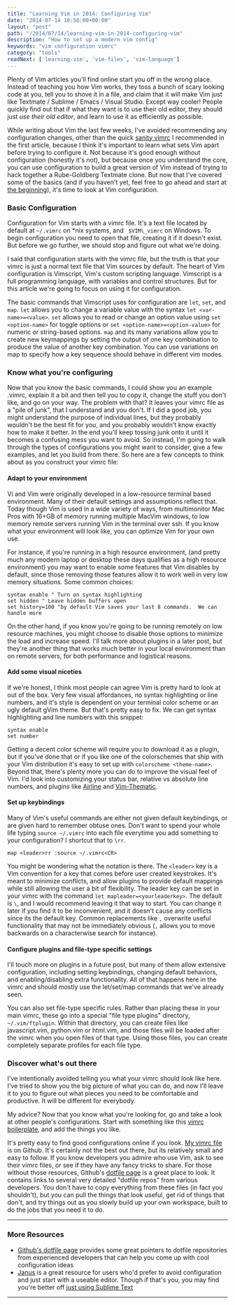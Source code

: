 ```yaml
---
title: "Learning Vim in 2014: Configuring Vim"
date: "2014-07-14 10:50:00+00:00"
layout: "post"
path: "/2014/07/14/learning-vim-in-2014-configuring-vim"
description: "How to set up a modern vim config"
keywords: "vim configuration vimrc"
category: "tools"
readNext: ['learning-vim', 'vim-files', 'vim-language']
---
```


Plenty of Vim articles you'll find online start you off in the wrong place. Instead of teaching you how Vim works, they toss a bunch of scary looking code at you, tell you to shove it in a file, and claim that it will make Vim just like Textmate / Sublime / Emacs / Visual Studio. Except way cooler!  People quickly find out that if what they want is to use their old editor, they should just *use their old editor*, and learn to use it as efficiently as possible.

While writing about Vim the last few weeks, I've avoided recommending any configuration changes, other than the quick [sanity vimrc](https://gist.github.com/benmccormick/4e4bc44d8135cfc43fc3) I recommended in the first article, because I think it's important to learn what sets Vim apart before trying to configure it.  Not because it's good enough without configuration (honestly it's not), but because once you understand the core, you can use configuration to build a great version of Vim instead of trying to hack together a Rube-Goldberg Textmate clone. But now that I've covered some of the basics (and if you haven't yet, feel free to go ahead and start at [the beginning][part1]), it's time to look at Vim configuration.

### Basic Configuration

Configuration for Vim starts with a vimrc file. It's a text file located by default at `~/.vimrc` on *nix systems, and ` $VIM\_vimrc` on Windows.  To begin configuration you need to open that file, creating it if it doesn't exist. But before we go further, we should stop and figure out what we're doing.

I said that configuration starts with the vimrc file, but the truth is that your vimrc is just a normal text file that Vim sources by default.  The heart of Vim configuration is Vimscript, Vim's custom scripting language.  Vimscript is a full programming language, with variables and control structures.  But for this article we're going to focus on using it for configuration.

The basic commands that Vimscript uses for configuration are `let`, `set`, and `map`. `let` allows you to change a variable value with the syntax `let <var-name>=<value>`. `set` allows you to read or change an option value using `set <option-name>` for toggle options or `set <option-name>=<option-value>` for numeric or string-based options. `map` and its many variations allow you to create new keymappings by setting the output of one key combination to produce the value of another key combination.  You can use variations on map to specify how a key sequence should behave in different vim modes.

### Know what you're configuring

Now that you know the basic commands, I could show you an example .vimrc, explain it a bit and then tell you to copy it, change the stuff you don't like, and go on your way.  The problem with that? It leaves your vimrc file as a "pile of junk", that I understand and you don't.   If I did a good job, you might understand the purpose of individual lines, but they probably wouldn't be the best fit for you, and you probably wouldn't know exactly how to make it better.  In the end you'll keep tossing junk onto it until it becomes a confusing mess you want to avoid.  So instead, I'm going to walk through the types of configurations you might want to consider, give a few examples, and let you build from there.  So here are a few concepts to think about as you construct your vimrc file:

#### Adapt to your environment

Vi and Vim were originally developed in a low-resource terminal based environment.  Many of their default settings and assumptions reflect that.  Today though Vim is used in a wide variety of ways, from multimonitor Mac Pros with 16+GB of memory running multiple MacVim windows, to low memory remote servers running Vim in the terminal over ssh.  If you know what your environment will look like, you can optimize Vim for your own use.

For instance, if you're running in a high resource environment, (and pretty much any modern laptop or desktop these days qualifies as a high resource environment) you may want to enable some features that Vim disables by default, since those removing those features allow it to work well in very low memory situations.  Some  common choices:

```vimscript
syntax enable " Turn on syntax highlighting
set hidden " Leave hidden buffers open
set history=100 "by default Vim saves your last 8 commands.  We can handle more
```

On the other hand, if you know you're going to be running remotely on low resource machines, you might choose to disable those options to minimize the load and increase speed. I'll talk more about plugins in a later post, but they're another thing that works much better in your local environment than on remote servers, for both performance and logistical reasons.

#### Add some visual niceties

If we're honest, I think most people can agree Vim is pretty hard to look at out of the box.  Very few visual affordances, no syntax highlighting or line numbers, and it's style is dependent on your terminal color scheme or an ugly default gVim theme. But that's pretty easy to fix. We can get syntax highlighting and line numbers with this snippet:

```vimscript
syntax enable
set number
```

Getting a decent color scheme will require you to download it as a plugin, but if you've done that or if you like one of the colorschemes that ship with your Vim distribution it's easy to set up with `colorscheme <theme-name>`.  Beyond that, there's plenty more you can do to improve the visual feel of Vim.  I'd look into customizing your status bar, relative vs absolute line numbers, and plugins like [Airline][airline] and [Vim-Thematic][thematic].

#### Set up keybindings

Many of Vim's useful commands are either not given default keybindings, or are given hard to remember obtuse ones.  Don't want to spend your whole life typing `source ~/.vimrc` into each file everytime you add something to your configuration? I shortcut that to `\rr`.

```vimscript
map <leader>rr :source ~/.vimrc<CR>
```

You might be wondering what the <leader> notation is there.  The `<leader>` key is a Vim convention for a key that comes before user created keystrokes.  It's meant to minimize conflicts, and allow plugins to provide default mappings while still allowing the user a bit of flexibility.  The leader key can be set in your vimrc with the command `let mapleader=<yourleaderkey>`.  The default is `\`, and I would recommend leaving it that way to start.  You can change it later if you find it to be inconvenient, and it doesn't cause any conflicts since its the default key.  Common replacements like `,` overwrite useful functionality that may not be immediately obvious (`,` allows you to move backwards on a characterwise search for instance).

#### Configure plugins and file-type specific settings

I'll touch more on plugins in a future post, but many of them allow extensive configuration, including setting keybindings, changing default behaviors, and enabling/disabling extra functionality. All of that happens here in the vimrc and should mostly use the let/set/map commands that we've already seen.

You can also set file-type specific rules.  Rather than placing these in your main vimrc, these go into a special "file type plugins" directory, `~/.vim/ftplugin`.  Within that directory, you can create files like javascript.vim, python.vim or html.vim, and those files will be loaded after the vimrc when you open files of that type. Using those files, you can create completely separate profiles for each file type.

### Discover what's out there

I've intentionally avoided telling you what your vimrc should look like here.  I've tried to show you the big picture of what you can do, and now I'll leave it to you to figure out what pieces you need to be comfortable and productive.  It will be different for everybody.

My advice?  Now that you know what you're looking for, go and take a look at other people's configurations. Start with something like this [vimrc boilerplate][boiler], and add the things you like.

It's pretty easy to find good configurations online if you look.  [My vimrc file](https://github.com/ben336/dotfiles/blob/master/vim/vimrc.symlink) is on Github.  It's certainly not the best out there, but its relatively small and easy to follow.  If you know developers you admire who use Vim, ask to see their vimrc files, or see if they have any fancy tricks to share.  For those without those resources,  Github's [dotfile page][dotfileio] is a great place to look.  It contains links to several very detailed "dotfile repos" from various developers. You don't have to copy everything from these files (in fact you shouldn't), but you can pull the things that look useful, get rid of things that don't, and try things out as you slowly build up your own workspace, built to do the jobs that you need it to do.

---


### More Resources

- [Github's dotfile page][dotfileio] provides some great pointers to dotfile repositories from experienced developers that can help you come up with cool configuration ideas
- [Janus][janus] is a great resource for users who'd prefer to avoid configuration and just start with a useable editor.  Though if that's you, you may find you're better off [just using Sublime Text][sublime]


---


[janusconfig]: https://github.com/carlhuda/janus/tree/master/janus/vim
[part1]: http://benmccormick.org/2014/06/30/learning-vim-in-2014-the-basics/
[airline]:https://github.com/bling/vim-airline
[thematic]:https://github.com/reedes/vim-thematic
[dotfileio]: http://dotfiles.github.io/
[boiler]: https://github.com/benmccormick/dotfiles/blob/master/vim/vimrc.symlink
[janus]: https://github.com/carlhuda/janus
[sublime]:http://delvarworld.github.io/blog/2013/03/16/just-use-sublime-text/
[practicalvimgiveaway]: http://benmccormick.org/2014/07/11/new-twitter-feed-and-practical-vim-giveaway/
